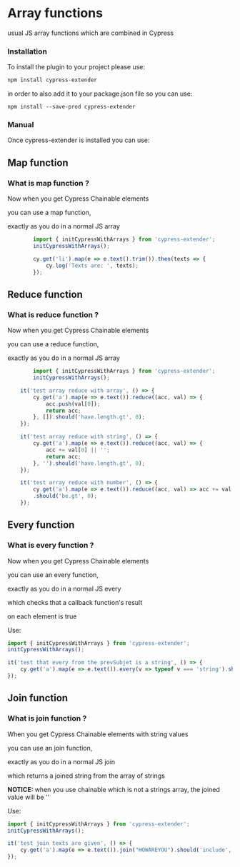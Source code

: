 <h1> Array functions </h1>

<p>usual JS array functions which are combined in Cypress</p>


<h3> Installation </h3>
<p>To install the plugin to your project please use:</p>

```javascript
npm install cypress-extender
```
<p>
in order to also add it to your package.json file so you can use:</p>

```
npm install --save-prod cypress-extender
```

<h3>Manual</h3>

Once cypress-extender is installed you can use:

<h2> Map function </h2>

<h3> What is map function ?</h3>
<p> Now when you get Cypress Chainable elements</p>
<p>you can use a map function, </p>
<p>exactly as you do in a normal JS array</p>


``` javascript
        import { initCypressWithArrays } from 'cypress-extender';
        initCypressWithArrays();

        cy.get('li').map(e => e.text().trim()).then(texts => {
            cy.log('Texts are: ', texts);
        });
```


<h2> Reduce function </h2>

<h3> What is reduce function ?</h3>
<p> Now when you get Cypress Chainable elements</p>
<p>you can use a reduce function, </p>
<p>exactly as you do in a normal JS array</p>


``` javascript
        import { initCypressWithArrays } from 'cypress-extender';
        initCypressWithArrays();

    it('test array reduce with array', () => {
        cy.get('a').map(e => e.text()).reduce((acc, val) => {
            acc.push(val[0]);
            return acc;
        }, []).should('have.length.gt', 0);
    });

    it('test array reduce with string', () => {
        cy.get('a').map(e => e.text()).reduce((acc, val) => {
            acc += val[0] || '';
            return acc;
        }, '').should('have.length.gt', 0);
    });

    it('test array reduce with number', () => {
        cy.get('a').map(e => e.text()).reduce((acc, val) => acc += val.length, 0)
        .should('be.gt', 0);
    });
```



<h2> Every function </h2>

<h3> What is every function ?</h3>

<p> Now when you get Cypress Chainable elements</p>
<p>you can use an every function, </p>
<p>exactly as you do in a normal JS every</p>

<p> which checks that a callback function's result</p>
<p> on each element is true</p>

Use: 


``` javascript
import { initCypressWithArrays } from 'cypress-extender';
initCypressWithArrays();

it('test that every from the prevSubjet is a string', () => {
    cy.get('a').map(e => e.text()).every(v => typeof v === 'string').should('be.true');
});

```


<h2> Join function </h2>

<h3> What is join function ?</h3>

<p> When you get Cypress Chainable elements with string values</p>
<p>you can use an join function, </p>
<p>exactly as you do in a normal JS join</p>

<p> which returns a joined string from the array of strings</p>
<p><b>NOTICE: </b> when you use chainable which is not a strings array, the joined value will be ''</p>

Use: 


``` javascript
import { initCypressWithArrays } from 'cypress-extender';
initCypressWithArrays();

it('test join texts are given', () => {
    cy.get('a').map(e => e.text()).join("HOWAREYOU").should('include', 'HOWAREYOU');
});


```
